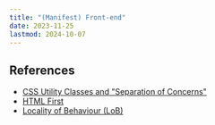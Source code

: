 ```yaml
---
title: "(Manifest) Front-end"
date: 2023-11-25
lastmod: 2024-10-07
---
```

## References
- [CSS Utility Classes and "Separation of Concerns"](https://adamwathan.me/css-utility-classes-and-separation-of-concerns/)
- [HTML First](https://html-first.com/)
- [Locality of Behaviour (LoB)](https://htmx.org/essays/locality-of-behaviour/)
